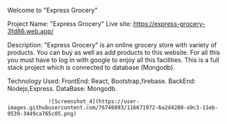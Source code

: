 Welcome to "Express Grocery"

Project Name: "Express Grocery"
Live site: https://express-grocery-3fd86.web.app/

Description: "Express Grocery" is an online grocery store with variety of products. You can buy as well as add products to this website. For all this you must have to log in with google to enjoy all this facilities.
This is a full stack project which is connected to database (Mongodb).

Technology Used: FrontEnd: React, Bootstrap,firebase. 
                 BackEnd: Nodejs,Express.
                 DataBase: Mongodb.
                 
                 ![Screenshot_4](https://user-images.githubusercontent.com/76746893/116671972-6a2d4280-a9c3-11eb-9539-3449ca765c05.png)
